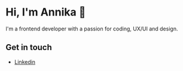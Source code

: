 # Hi, I'm Annika 👋

I'm a frontend developer with a passion for coding, UX/UI and design. 

## Get in touch
- <a href="https://www.linkedin.com/in/annika-louise-eng%C3%B8y-b1959b1a4/">Linkedin</a>
